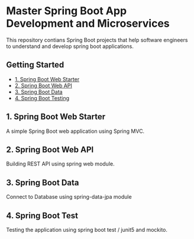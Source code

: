 # Master Spring Boot App Development and Microservices
This repository contians Spring Boot projects that help software engineers to understand and develop spring boot applications.

## Getting Started
- [1. Spring Boot Web Starter](#1.-spring-boot-web-starter)
- [2. Spring Boot Web API](#2.-spring-boot-web-api)
- [3. Spring Boot Data](#3.-spring-boot-data)
- [4. Spring Boot Testing](#4.-spring-boot-test)


## 1. Spring Boot Web Starter
A simple Spring Boot web application using Spring MVC.

## 2. Spring Boot Web API 
Building REST API using spring web module.

## 3. Spring Boot Data
Connect to Database using spring-data-jpa module

## 4. Spring Boot Test
Testing the application using spring boot test / junit5 and mockito.



